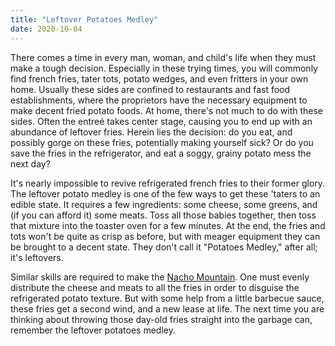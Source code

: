 ```yaml
---
title: "Leftover Potatoes Medley"
date: 2020-10-04
---
```


There comes a time in every man, woman, and child's life when they must make a tough decision. Especially in these trying times, you will commonly find french fries, tater tots, potato wedges, and even fritters in your own home. Usually these sides are confined to restaurants and fast food establishments, where the proprietors have the necessary equipment to make decent fried potato foods. At home, there's not much to do with these sides. Often the entreé takes center stage, causing you to end up with an abundance of leftover fries. Herein lies the decision: do you eat, and possibly gorge on these fries, potentially making yourself sick? Or do you save the fries in the refrigerator, and eat a soggy, grainy potato mess the next day?

It's nearly impossible to revive refrigerated french fries to their former glory. The leftover potato medley is one of the few ways to get these 'taters to an edible state. It requires a few ingredients: some cheese, some greens, and (if you can afford it) some meats. Toss all those babies together, then toss that mixture into the toaster oven for a few minutes. At the end, the fries and tots won't be quite as crisp as before, but with meager equipment they can be brought to a decent state. They don't call it "Potatoes Medley," after all; it's leftovers.

Similar skills are required to make the [Nacho Mountain](/nachos). One must evenly distribute the cheese and meats to all the fries in order to disguise the refrigerated potato texture. But with some help from a little barbecue sauce, these fries get a second wind, and a new lease at life. The next time you are thinking about throwing those day-old fries straight into the garbage can, remember the leftover potatoes medley.